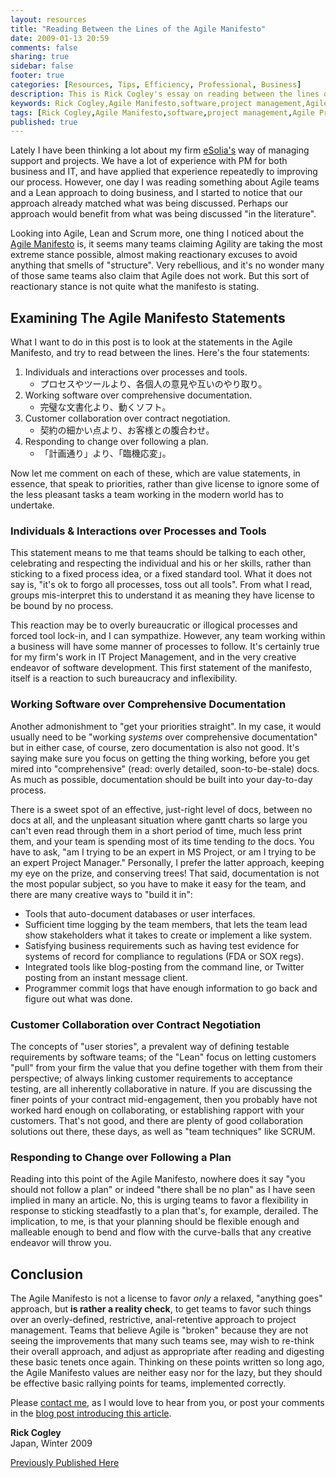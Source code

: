 ```yaml
---
layout: resources
title: "Reading Between the Lines of the Agile Manifesto"
date: 2009-01-13 20:59
comments: false
sharing: true
sidebar: false
footer: true
categories: [Resources, Tips, Efficiency, Professional, Business]
description: This is Rick Cogley's essay on reading between the lines of the Agile Manifesto.
keywords: Rick Cogley,Agile Manifesto,software,project management,Agile Principles
tags: [Rick Cogley,Agile Manifesto,software,project management,Agile Principles]
published: true
---
```


Lately I have been thinking a lot about my firm [eSolia's][] way of managing support and projects. We have a lot of experience with PM for both business and IT, and have applied that experience repeatedly to improving our process. However, one day I was reading something about Agile teams and a Lean approach to doing business, and I started to notice that our approach already matched what was being discussed. Perhaps our approach would benefit from what was being discussed "in the literature". 

Looking into Agile, Lean and Scrum more, one thing I noticed about the [Agile Manifesto][] is, it seems many teams claiming Agility are taking the most extreme stance possible, almost making reactionary excuses to avoid anything that smells of "structure". Very rebellious, and it's no wonder many of those same teams also claim that Agile does not work. But this sort of reactionary stance is not quite what the manifesto is stating.

## Examining The Agile Manifesto Statements

What I want to do in this post is to look at the statements in the Agile Manifesto, and try to read between the lines. Here's the four statements: 

1. Individuals and interactions over processes and tools.
	* プロセスやツールより、各個人の意見や互いのやり取り。
1. Working software over comprehensive documentation. 
	* 完璧な文書化より、動くソフト。  
1. Customer collaboration over contract negotiation. 
	* 契約の細かい点より、お客様との腹合わせ。
1. Responding to change over following a plan.
	* 「計画通り」より、「臨機応変」。

Now let me comment on each of these, which are value statements, in essence, that speak to priorities, rather than give license to ignore some of the less pleasant tasks a team working in the modern world has to undertake.
 
### Individuals &amp; Interactions over Processes and Tools

This statement means to me that teams should be talking to each other, celebrating and respecting the individual and his or her skills, rather than sticking to a fixed process idea, or a fixed standard tool. What it does not say is, "it's ok to forgo all processes, toss out all tools". From what I read, groups mis-interpret this to understand it as meaning they have license to be bound by no process. 

This reaction may be to overly bureaucratic or illogical processes and forced tool lock-in, and I can sympathize. However, any team working within a business will have some manner of processes to follow. It's certainly true for my firm's work in IT Project Management, and in the very creative endeavor of software development. This first statement of the manifesto, itself is a reaction to such bureaucracy and inflexibility. 

### Working Software over Comprehensive Documentation

Another admonishment to "get your priorities straight". In my case, it would usually need to be "working *systems* over comprehensive documentation" but in either case, of course, zero documentation is also not good. It's saying make sure you focus on getting the thing working, before you get mired into "comprehensive" (read: overly detailed, soon-to-be-stale) docs. 
As much as possible, documentation should be built into your day-to-day process. 

There is a sweet spot of an effective, just-right level of docs, between no docs at all, and the unpleasant situation where gantt charts so large you can't even read through them in a short period of time, much less print them, and your team is spending most of its time tending *to* the docs. You have to ask, "am I trying to be an expert in MS Project, or am I trying to be an expert Project Manager." Personally, I prefer the latter approach, keeping my eye on the prize, and conserving trees! That said, documentation is not the most popular subject, so you have to make it easy for the team, and there are many creative ways to "build it in": 

* Tools that auto-document databases or user interfaces.
* Sufficient time logging by the team members, that lets the team lead show stakeholders what it takes to create or implement a like system.
* Satisfying business requirements such as having test evidence for systems of record for compliance to regulations (FDA or SOX regs).
* Integrated tools like blog-posting from the command line, or Twitter posting from an instant message client.
* Programmer commit logs that have enough information to go back and figure out what was done.

### Customer Collaboration over Contract Negotiation

The concepts of "user stories", a prevalent way of defining testable requirements by software teams; of the "Lean" focus on letting customers "pull" from your firm the value that you define together with them from their perspective; of always linking customer requirements to acceptance testing, are all inherently collaborative in nature. If you are discussing the finer points of your contract mid-engagement, then you probably have not worked hard enough on collaborating, or establishing rapport with your customers. That's not good, and there are plenty of good collaboration solutions out there, these days, as well as "team techniques" like SCRUM. 

### Responding to Change over Following a Plan

Reading into this point of the Agile Manifesto, nowhere does it say "you should not follow a plan" or indeed "there shall be no plan" as I have seen implied in many an article. No, this is urging teams to favor a flexibility in response to sticking steadfastly to a plan that's, for example, derailed. The implication, to me, is that your planning should be flexible enough and malleable enough to bend and flow with the curve-balls that any creative endeavor will throw you. 

## Conclusion

The Agile Manifesto is not a license to favor *only* a relaxed, "anything goes" approach, but **is rather a reality check**, to get teams to favor such things over an overly-defined, restrictive, anal-retentive approach to project management. Teams that believe Agile is "broken" because they are not seeing the improvements that many such teams see, may wish to re-think their overall approach, and adjust as appropriate after reading and digesting these basic tenets once again. Thinking on these points written so long ago, the Agile Manifesto values are neither easy nor for the lazy, but they should be effective basic rallying points for teams, implemented correctly. 

Please [contact me][], as I would love to hear from you, or post your comments in the [blog post introducing this article][]. 

**Rick Cogley**  
Japan, Winter 2009

 [eSolia's]: http://www.esolia.com
 [Agile Manifesto]: http://agilemanifesto.org
 [contact me]: /about/ "Contact Me"
 [blog post introducing this article]: /articles/2009/01/31/between-the-lines-of-the-agile-manifesto/  

[Previously Published Here](http://rick.cogley.info/goodies/reference/rick-cogley-between-the-lines-of-the-agile-manifesto.php "Previous Version of Reading between the Lines of the Agile Manifesto")
